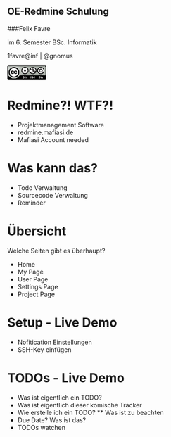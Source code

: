 ## OE-Redmine Schulung



###Felix Favre

im 6. Semester BSc. Informatik

1favre@inf | @gnomus

![ccbysa](img/cc-by-nc-sa.png)



# Redmine?! WTF?!
* Projektmanagement Software
* redmine.mafiasi.de
* Mafiasi Account needed



# Was kann das?
* Todo Verwaltung
* Sourcecode Verwaltung
* Reminder



# Übersicht
Welche Seiten gibt es überhaupt?

* Home
* My Page
* User Page
* Settings Page
* Project Page



# Setup - Live Demo
* Nofitication Einstellungen
* SSH-Key einfügen



# TODOs - Live Demo
* Was ist eigentlich ein TODO?
* Was ist eigentlich dieser komische Tracker
* Wie erstelle ich ein TODO?
** Was ist zu beachten
* Due Date? Was ist das?
* TODOs watchen






